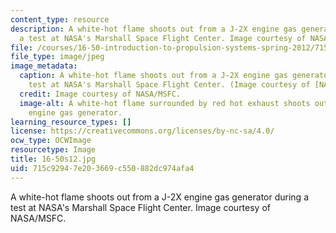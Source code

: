 ```yaml
---
content_type: resource
description: A white-hot flame shoots out from a J-2X engine gas generator during
  a test at NASA's Marshall Space Flight Center. Image courtesy of NASA/MSFC.
file: /courses/16-50-introduction-to-propulsion-systems-spring-2012/715c92947e203669c550882dc974afa4_16-50s12.jpg
file_type: image/jpeg
image_metadata:
  caption: A white-hot flame shoots out from a J-2X engine gas generator during a
    test at NASA's Marshall Space Flight Center. (Image courtesy of [NASA/MSFC](http://www.nasa.gov/multimedia/imagegallery/image_feature_1440.html).)
  credit: Image courtesy of NASA/MSFC.
  image-alt: A white-hot flame surrounded by red hot exhaust shoots out from a J-2X
    engine gas generator.
learning_resource_types: []
license: https://creativecommons.org/licenses/by-nc-sa/4.0/
ocw_type: OCWImage
resourcetype: Image
title: 16-50s12.jpg
uid: 715c9294-7e20-3669-c550-882dc974afa4
---
```

A white-hot flame shoots out from a J-2X engine gas generator during a test at NASA's Marshall Space Flight Center. Image courtesy of NASA/MSFC.